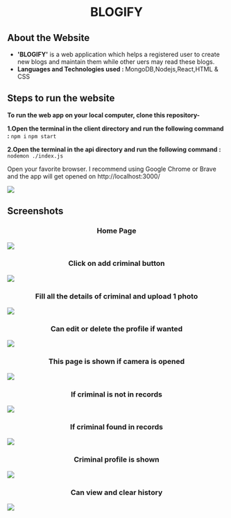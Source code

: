 <h1 align='center'>BLOGIFY</h1>

## About the Website

- <b>'BLOGIFY'</b>  is a web application which helps a registered user to create new blogs and maintain them while other uers may read these blogs.
- <b>Languages and Technologies used : </b> MongoDB,Nodejs,React,HTML & CSS





## Steps to run the website

**To run the web app on your local computer, clone this repository-**

**1.Open the terminal in the client directory and run the following command :**
```npm i```
```npm start```

**2.Open the terminal in the api directory and run the following command :**
```nodemon ./index.js```


Open your favorite browser. I recommend using Google Chrome or Brave and the app will get opened on http://localhost:3000/

![](Website_Screenshots/12.png)


## Screenshots
<h3 align='center'>Home Page</h3>

![](Website_Screenshots/1.png)

<h3 align='center'>Click on add criminal button</h3>

![](Website_Screenshots/2.png)

<h3 align='center'>Fill all the details of criminal and upload 1 photo</h3>

![](Website_Screenshots/5.png)

<h3 align='center'>Can edit or delete the profile if wanted</h3>

![](Website_Screenshots/6.png)

<h3 align='center'>This page is shown if camera is opened</h3>

![](Website_Screenshots/7.png)<h3 align='center'>If criminal is not in records</h3>

![](Website_Screenshots/8.png)
<h3 align='center'>If criminal found in records</h3>

![](Website_Screenshots/9.png)
<h3 align='center'>Criminal profile is shown</h3>

![](Website_Screenshots/10.png)
<h3 align='center'>Can view and clear history</h3>

![](Website_Screenshots/11.png)
